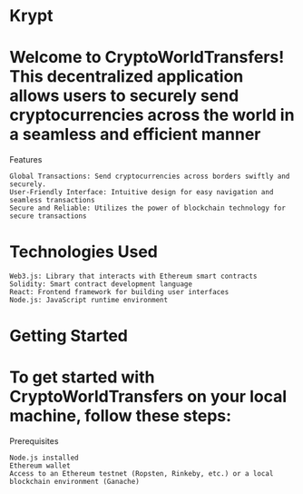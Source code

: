 # Krypt

# Welcome to CryptoWorldTransfers! This decentralized application allows users to securely send cryptocurrencies across the world in a seamless and efficient manner
Features

    Global Transactions: Send cryptocurrencies across borders swiftly and securely.
    User-Friendly Interface: Intuitive design for easy navigation and seamless transactions
    Secure and Reliable: Utilizes the power of blockchain technology for secure transactions

# Technologies Used

    Web3.js: Library that interacts with Ethereum smart contracts
    Solidity: Smart contract development language
    React: Frontend framework for building user interfaces
    Node.js: JavaScript runtime environment

# Getting Started

# To get started with CryptoWorldTransfers on your local machine, follow these steps:
Prerequisites

    Node.js installed
    Ethereum wallet
    Access to an Ethereum testnet (Ropsten, Rinkeby, etc.) or a local blockchain environment (Ganache)

